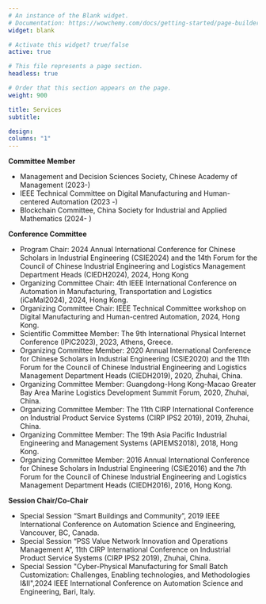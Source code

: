 ```yaml
---
# An instance of the Blank widget.
# Documentation: https://wowchemy.com/docs/getting-started/page-builder/
widget: blank

# Activate this widget? true/false
active: true

# This file represents a page section.
headless: true

# Order that this section appears on the page.
weight: 900

title: Services
subtitle: 

design:
columns: "1"
---
```


**Committee Member**
- Management and Decision Sciences Society, Chinese Academy of Management (2023-)
- IEEE Technical Committee on Digital Manufacturing and Human-centered Automation (2023 -)
- Blockchain Committee, China Society for Industrial and Applied Mathematics (2024- )

**Conference Committee**	

- Program Chair: 2024 Annual International Conference for Chinese Scholars in Industrial Engineering (CSIE2024) and the 14th Forum for the Council of Chinese Industrial Engineering and Logistics Management Department Heads (CIEDH2024), 2024, Hong Kong
- Organizing Committee Chair: 4th IEEE International Conference on Automation in Manufacturing, Transportation and Logistics (iCaMal2024), 2024, Hong Kong.
- Organizing Committee Chair: IEEE Technical Committee workshop on Digital Manufacturing and Human-centred Automation, 2024, Hong Kong.
- Scientific Committee Member: The 9th International Physical Internet Conference (IPIC2023), 2023, Athens, Greece.
- Organizing Committee Member: 2020 Annual International Conference for Chinese Scholars in Industrial Engineering (CSIE2020) and the 11th Forum for the Council of Chinese Industrial Engineering and Logistics Management Department Heads (CIEDH2019), 2020, Zhuhai, China.
- Organizing Committee Member: Guangdong-Hong Kong-Macao Greater Bay Area Marine Logistics Development Summit Forum, 2020, Zhuhai, China.
- Organizing Committee Member: The 11th CIRP International Conference on Industrial Product Service Systems (CIRP IPS2 2019), 2019, Zhuhai, China.
- Organizing Committee Member: The 19th Asia Pacific Industrial Engineering and Management Systems (APIEMS2018), 2018, Hong Kong.
- Organizing Committee Member: 2016 Annual International Conference for Chinese Scholars in Industrial Engineering (CSIE2016) and the 7th Forum for the Council of Chinese Industrial Engineering and Logistics Management Department Heads (CIEDH2016), 2016, Hong Kong.

**Session Chair/Co-Chair**
  
- Special Session “Smart Buildings and Community”, 2019 IEEE International Conference on Automation Science and Engineering, Vancouver, BC, Canada.
- Special Session “PSS Value Network Innovation and Operations Management A”, 11th CIRP International Conference on Industrial Product Service Systems (CIRP IPS2 2019), Zhuhai, China.
- Special Session "Cyber-Physical Manufacturing for Small Batch Customization: Challenges, Enabling technologies, and Methodologies I&II",2024 IEEE International Conference on Automation Science and Engineering, Bari, Italy.

